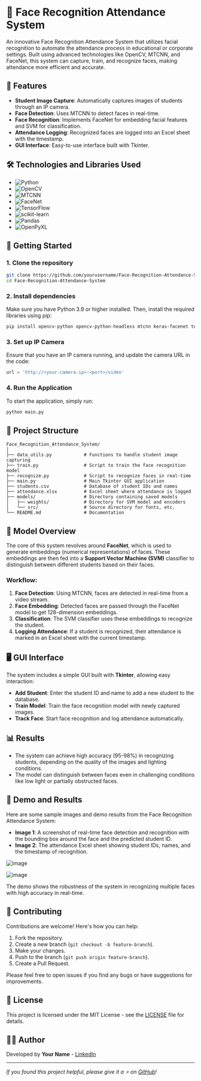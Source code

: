 
# 📸 Face Recognition Attendance System

An innovative Face Recognition Attendance System that utilizes facial recognition to automate the attendance process in educational or corporate settings. Built using advanced technologies like OpenCV, MTCNN, and FaceNet, this system can capture, train, and recognize faces, making attendance more efficient and accurate.

## 🎯 Features
- **Student Image Capture**: Automatically captures images of students through an IP camera.
- **Face Detection**: Uses MTCNN to detect faces in real-time.
- **Face Recognition**: Implements FaceNet for embedding facial features and SVM for classification.
- **Attendance Logging**: Recognized faces are logged into an Excel sheet with the timestamp.
- **GUI Interface**: Easy-to-use interface built with Tkinter.

## 🛠️ Technologies and Libraries Used
- ![Python](https://img.shields.io/badge/Python-3.9-blue.svg)
- ![OpenCV](https://img.shields.io/badge/OpenCV-4.x-green.svg)
- ![MTCNN](https://img.shields.io/badge/MTCNN-v1.0.0-orange.svg)
- ![FaceNet](https://img.shields.io/badge/FaceNet-Keras-orange.svg)
- ![TensorFlow](https://img.shields.io/badge/TensorFlow-2.x-orange.svg)
- ![scikit-learn](https://img.shields.io/badge/scikit--learn-0.24-yellow.svg)
- ![Pandas](https://img.shields.io/badge/pandas-1.3.3-brightgreen.svg)
- ![OpenPyXL](https://img.shields.io/badge/OpenPyXL-3.0.7-blue.svg)

## 🚀 Getting Started

### 1. Clone the repository
```bash
git clone https://github.com/yourusername/Face-Recognition-Attendance-System.git
cd Face-Recognition-Attendance-System
```
### 2. Install dependencies
Make sure you have Python 3.9 or higher installed. Then, install the required libraries using pip:

```bash
pip install opencv-python opencv-python-headless mtcnn keras-facenet tensorflow scikit-learn pandas openpyxl
```

### 3. Set up IP Camera
Ensure that you have an IP camera running, and update the camera URL in the code:

```python
url = 'http://<your-camera-ip>:<port>/video'
```

### 4. Run the Application
To start the application, simply run:

```bash
python main.py
```

## 📂 Project Structure
```
Face_Recognition_Attendance_System/
│
├── data_utils.py            # Functions to handle student image capturing
├── train.py                 # Script to train the face recognition model
├── recognize.py             # Script to recognize faces in real-time
├── main.py                  # Main Tkinter GUI application
├── students.csv             # Database of student IDs and names
├── attendance.xlsx          # Excel sheet where attendance is logged
├── models/                  # Directory containing saved models
│   ├── weights/             # Directory for SVM model and encoders
│   └── src/                 # Source directory for fonts, etc.
└── README.md                # Documentation
```

## 🤖 Model Overview
The core of this system revolves around **FaceNet**, which is used to generate embeddings (numerical representations) of faces. These embeddings are then fed into a **Support Vector Machine (SVM)** classifier to distinguish between different students based on their faces.

### Workflow:
1. **Face Detection**: Using MTCNN, faces are detected in real-time from a video stream.
2. **Face Embedding**: Detected faces are passed through the FaceNet model to get 128-dimension embeddings.
3. **Classification**: The SVM classifier uses these embeddings to recognize the student.
4. **Logging Attendance**: If a student is recognized, their attendance is marked in an Excel sheet with the current timestamp.

## 🖥️ GUI Interface
The system includes a simple GUI built with **Tkinter**, allowing easy interaction:
- **Add Student**: Enter the student ID and name to add a new student to the database.
- **Train Model**: Train the face recognition model with newly captured images.
- **Track Face**: Start face recognition and log attendance automatically.

## 📊 Results
- The system can achieve high accuracy (95-98%) in recognizing students, depending on the quality of the images and lighting conditions.
- The model can distinguish between faces even in challenging conditions like low light or partially obstructed faces.

## 📸 Demo and Results
Here are some sample images and demo results from the Face Recognition Attendance System:

- **Image 1**: A screenshot of real-time face detection and recognition with the bounding box around the face and the predicted student ID.
- **Image 2**: The attendance Excel sheet showing student IDs, names, and the timestamp of recognition.

![image](https://github.com/user-attachments/assets/5d1ce064-80a1-4c1e-a735-c92bc1f6518f)

![image](https://github.com/user-attachments/assets/875d07cf-2ffc-42b3-9167-f4b7a922b28a)


The demo shows the robustness of the system in recognizing multiple faces with high accuracy in real-time.

## 🤝 Contributing
Contributions are welcome! Here's how you can help:
1. Fork the repository.
2. Create a new branch (`git checkout -b feature-branch`).
3. Make your changes.
4. Push to the branch (`git push origin feature-branch`).
5. Create a Pull Request.

Please feel free to open issues if you find any bugs or have suggestions for improvements.

## 📄 License
This project is licensed under the MIT License - see the [LICENSE](LICENSE) file for details.

## 👨‍💻 Author
Developed by **Your Name** - [LinkedIn](https://www.linkedin.com/in/nguyen-dinh-hieu-818778303/)

---

_If you found this project helpful, please give it a ⭐ on [GitHub](https://github.com/nguyendinhhieu1309/Face_Recognition_Attendance.git)!_
